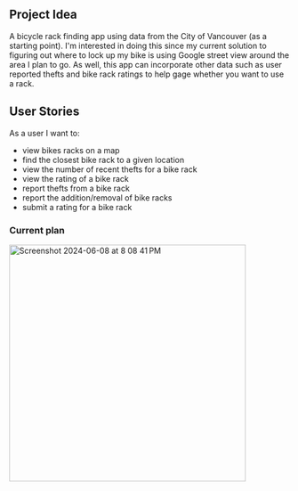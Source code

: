## Project Idea
A bicycle rack finding app using data from the City of Vancouver (as a starting point). I'm interested in doing this since my current solution to figuring out where to lock up my bike is using Google street view around the area I plan to go. As well, this app can incorporate other data such as user reported thefts and bike rack ratings to help gage whether you want to use a rack.

## User Stories
As a user I want to:
* view bikes racks on a map
* find the closest bike rack to a given location
* view the number of recent thefts for a bike rack
* view the rating of a bike rack
* report thefts from a bike rack
* report the addition/removal of bike racks
* submit a rating for a bike rack

### Current plan
<img width="425" alt="Screenshot 2024-06-08 at 8 08 41 PM" src="https://github.com/Christine-Anderson/bike-rack-finder-app/assets/114715340/3afde3fb-dfe0-4f85-be7d-273bd8c26d84">

